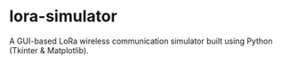 # lora-simulator
 A GUI-based LoRa wireless communication simulator built using Python (Tkinter & Matplotlib).
